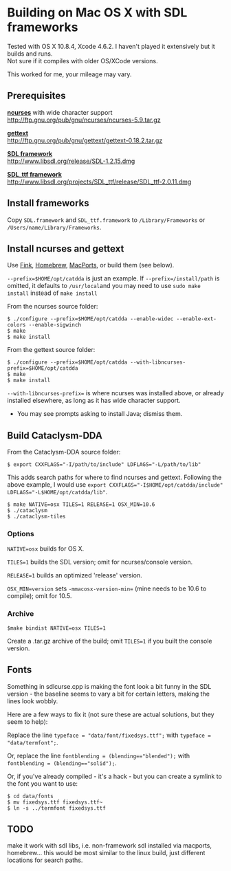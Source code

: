 # Building on Mac OS X with SDL frameworks

Tested with OS X 10.8.4, Xcode 4.6.2. I haven't played it extensively but it builds and runs.  
Not sure if it compiles with older OS/XCode versions.

This worked for me, your mileage may vary.

## Prerequisites

[**ncurses**](http://www.gnu.org/software/ncurses/) with wide character support  
http://ftp.gnu.org/pub/gnu/ncurses/ncurses-5.9.tar.gz

[**gettext**](http://www.gnu.org/software/gettext/)  
http://ftp.gnu.org/pub/gnu/gettext/gettext-0.18.2.tar.gz

[**SDL framework**](http://www.libsdl.org/download-1.2.php)  
http://www.libsdl.org/release/SDL-1.2.15.dmg

[**SDL\_ttf framework**](http://www.libsdl.org/projects/SDL_ttf/)  
http://www.libsdl.org/projects/SDL_ttf/release/SDL_ttf-2.0.11.dmg

## Install frameworks

Copy `SDL.framework` and `SDL_ttf.framework` to `/Library/Frameworks`
or `/Users/name/Library/Frameworks`.

## Install ncurses and gettext

Use [Fink](http://fink.thetis.ig42.org), [Homebrew](http://mxcl.github.io/homebrew/),
[MacPorts](http://www.macports.org), or build them (see below).

`--prefix=$HOME/opt/catdda` is just an example. If `--prefix=/install/path` is omitted,
it defaults to `/usr/local`and you may need to use `sudo make install` instead of `make install`

From the ncurses source folder:

    $ ./configure --prefix=$HOME/opt/catdda --enable-widec --enable-ext-colors --enable-sigwinch
    $ make
    $ make install

From the gettext source folder:

    $ ./configure --prefix=$HOME/opt/catdda --with-libncurses-prefix=$HOME/opt/catdda
    $ make
    $ make install
    
`--with-libncurses-prefix=` is where ncurses was installed above, or already installed elsewhere,
as long as it has wide character support.

* You may see prompts asking to install Java; dismiss them.

## Build Cataclysm-DDA

From the Cataclysm-DDA source folder:

    $ export CXXFLAGS="-I/path/to/include" LDFLAGS="-L/path/to/lib"
    
This adds search paths for where to find ncurses and gettext. Following the above example,
I would use `export CXXFLAGS="-I$HOME/opt/catdda/include" LDFLAGS="-L$HOME/opt/catdda/lib"`.

    $ make NATIVE=osx TILES=1 RELEASE=1 OSX_MIN=10.6
    $ ./cataclysm
    $ ./cataclysm-tiles

### Options

`NATIVE=osx` builds for OS X.

`TILES=1` builds the SDL version; omit for ncurses/console version.

`RELEASE=1` builds an optimized 'release' version.

`OSX_MIN=version` sets `-mmacosx-version-min=` (mine needs to be 10.6 to compile); omit for 10.5.

### Archive

    $make bindist NATIVE=osx TILES=1

Create a .tar.gz archive of the build; omit `TILES=1` if you built the console version.

## Fonts

Something in sdlcurse.cpp is making the font look a bit funny in the SDL version -
the baseline seems to vary a bit for certain letters, making the lines look wobbly.

Here are a few ways to fix it (not sure these are actual solutions, but they seem to help):

Replace the line `typeface = "data/font/fixedsys.ttf";` with `typeface = "data/termfont";`.

Or, replace the line `fontblending = (blending=="blended");` with `fontblending = (blending=="solid");`.

Or, if you've already compiled - it's a hack - but you can create a symlink to the font you want to use:

    $ cd data/fonts
    $ mv fixedsys.ttf fixedsys.ttf~
    $ ln -s ../termfont fixedsys.ttf

## TODO

make it work with sdl libs, i.e. non-framework sdl installed via macports, homebrew... this would be most similar to the linux build, just different locations for search paths.

